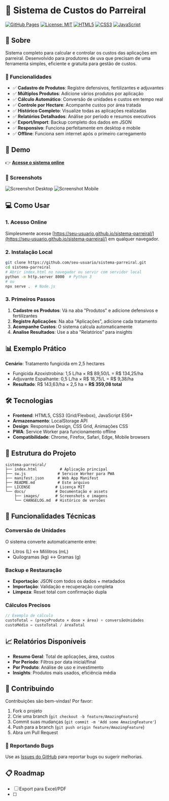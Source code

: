 # 🍇 Sistema de Custos do Parreiral

[![GitHub Pages](https://img.shields.io/badge/GitHub%20Pages-Live-green.svg)](https://seu-usuario.github.io/sistema-parreiral/)
[![License: MIT](https://img.shields.io/badge/License-MIT-yellow.svg)](https://opensource.org/licenses/MIT)
[![HTML5](https://img.shields.io/badge/HTML5-E34F26?logo=html5&logoColor=white)](#)
[![CSS3](https://img.shields.io/badge/CSS3-1572B6?logo=css3&logoColor=white)](#)
[![JavaScript](https://img.shields.io/badge/JavaScript-F7DF1E?logo=javascript&logoColor=black)](#)

## 📖 Sobre

Sistema completo para calcular e controlar os custos das aplicações em parreiral. Desenvolvido para produtores de uva que precisam de uma ferramenta simples, eficiente e gratuita para gestão de custos.

### 🎯 Funcionalidades

- ✅ **Cadastro de Produtos**: Registre defensivos, fertilizantes e adjuvantes
- ✅ **Múltiplos Produtos**: Adicione vários produtos por aplicação
- ✅ **Cálculo Automático**: Conversão de unidades e custos em tempo real
- ✅ **Controle por Hectare**: Acompanhe custos por área tratada
- ✅ **Histórico Completo**: Visualize todas as aplicações realizadas
- ✅ **Relatórios Detalhados**: Análise por período e resumos executivos
- ✅ **Export/Import**: Backup completo dos dados em JSON
- ✅ **Responsivo**: Funciona perfeitamente em desktop e mobile
- ✅ **Offline**: Funciona sem internet após o primeiro carregamento

## 🚀 Demo

👉 **[Acesse o sistema online](https://seu-usuario.github.io/sistema-parreiral/)**

### 📱 Screenshots

![Screenshot Desktop](docs/images/desktop-screenshot.png)
![Screenshot Mobile](docs/images/mobile-screenshot.png)

## 💻 Como Usar

### 1. Acesso Online
Simplesmente acesse [https://seu-usuario.github.io/sistema-parreiral/](https://seu-usuario.github.io/sistema-parreiral/) em qualquer navegador.

### 2. Instalação Local
```bash
git clone https://github.com/seu-usuario/sistema-parreiral.git
cd sistema-parreiral
# Abrir index.html no navegador ou servir com servidor local
python -m http.server 8000  # Python 3
# ou
npx serve .  # Node.js
```

### 3. Primeiros Passos
1. **Cadastre os Produtos**: Vá na aba "Produtos" e adicione defensivos e fertilizantes
2. **Registre Aplicações**: Na aba "Aplicações", adicione cada tratamento
3. **Acompanhe Custos**: O sistema calcula automaticamente
4. **Analise Resultados**: Use a aba "Relatórios" para insights

## 📊 Exemplo Prático

**Cenário**: Tratamento fungicida em 2,5 hectares
- Fungicida Azoxistrobina: 1,5 L/ha × R$ 89,50/L = R$ 134,25/ha
- Adjuvante Espalhante: 0,5 L/ha × R$ 18,75/L = R$ 9,38/ha
- **Resultado**: R$ 143,63/ha × 2,5 ha = **R$ 359,08 total**

## 🛠️ Tecnologias

- **Frontend**: HTML5, CSS3 (Grid/Flexbox), JavaScript ES6+
- **Armazenamento**: LocalStorage API
- **Design**: Responsive Design, CSS Grid, Animações CSS
- **PWA**: Service Worker para funcionamento offline
- **Compatibilidade**: Chrome, Firefox, Safari, Edge, Mobile browsers

## 📁 Estrutura do Projeto

```
sistema-parreiral/
├── index.html          # Aplicação principal
├── sw.js              # Service Worker para PWA
├── manifest.json      # Web App Manifest
├── README.md          # Este arquivo
├── LICENSE           # Licença MIT
└── docs/             # Documentação e assets
    ├── images/       # Screenshots e imagens
    └── CHANGELOG.md  # Histórico de versões
```

## 🔧 Funcionalidades Técnicas

### Conversão de Unidades
O sistema converte automaticamente entre:
- Litros (L) ↔ Mililitros (mL)
- Quilogramas (kg) ↔ Gramas (g)

### Backup e Restauração
- **Exportação**: JSON com todos os dados + metadados
- **Importação**: Validação e recuperação completa
- **Limpeza**: Reset total com confirmação dupla

### Cálculos Precisos
```javascript
// Exemplo de cálculo
custoTotal = (preçoProduto × dose × área) + conversãoUnidades
custoMédio = custoTotal / áreaTotal
```

## 📈 Relatórios Disponíveis

- **Resumo Geral**: Total de aplicações, área, custos
- **Por Período**: Filtros por data inicial/final
- **Por Produto**: Análise de uso e investimento
- **Insights**: Produtos mais usados, eficiência média

## 🤝 Contribuindo

Contribuições são bem-vindas! Por favor:

1. Fork o projeto
2. Crie uma branch (`git checkout -b feature/AmazingFeature`)
3. Commit suas mudanças (`git commit -m 'Add some AmazingFeature'`)
4. Push para a branch (`git push origin feature/AmazingFeature`)
5. Abra um Pull Request

### 🐛 Reportando Bugs
Use as [Issues do GitHub](https://github.com/seu-usuario/sistema-parreiral/issues) para reportar bugs ou sugerir melhorias.

## 📋 Roadmap

- [ ] Export para Excel/PDF
- [ ]
